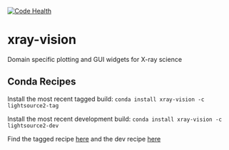 [![Code Health](https://landscape.io/github/Nikea/xray-vision/master/landscape.svg?style=flat)](https://landscape.io/github/Nikea/xray-vision/master)


xray-vision
===========

Domain specific plotting and GUI widgets for X-ray science

## Conda Recipes

Install the most recent tagged build: `conda install xray-vision -c lightsource2-tag`

Install the most recent development build: `conda install xray-vision -c lightsource2-dev`

Find the tagged recipe [here](https://github.com/NSLS-II/lightsource2-recipes/tree/master/recipes-tag/xray-vision) and the dev recipe [here](https://github.com/NSLS-II/lightsource2-recipes/tree/master/recipes-dev/xray-vision)
